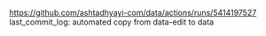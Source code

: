 https://github.com/ashtadhyayi-com/data/actions/runs/5414197527
last_commit_log: automated copy from data-edit to data